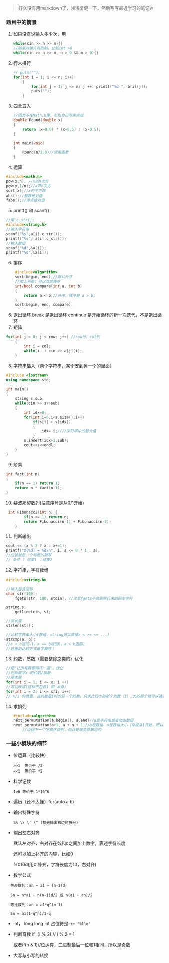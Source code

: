 > 好久没有用markdown了，浅浅复健一下，然后写写最近学习的笔记w  

### 题目中的情景

1. 如果没有说输入多少次，用

   ```c++
   while(cin >> n >> m){}
   //如果对输入有限制，比如int >0
   while(cin >> n >> m, n > 0 && m > 0){}
   ```


2. 行末换行

   ```c++
   // puts("");
   for(int i = 1; i <= n; i++)
       {
           for(int j = 1; j <= m; j ++) printf("%d ", b[i][j]);
           puts("");
       }
   ```

3. 四舍五入

   ```c++
   //因为不在Math.h里，所以自己写来实现
   double Round(double x)
   {
       return (x>0.0) ? (x+0.5) : (x-0.5);
   }
   
   int main(void)
   {
       Round(n/2.0)//调用函数
   }
   ```

4. 运算
  ```c++
  #include<math.h>
  pow(x,n); //x的n次方
  pow(x,1/n);//x开n次方
  sqrt(x);//x的平方根
  abs();//整数绝对值
  fabs();//浮点绝对值
  ```

5. printf() 和 scanf()
  ```c++
  //用 c_str();
  #include<string.h>
  //输入字符串
  scanf("%s",a[i].c_str());
  printf("%s", a[i].c_str());
  //输入数组
  scanf("%d",&a[i]);
  printf("%d",&a[i]);
  ```

6. 排序
```c++
	#include<algorithm>
	sort(begin, end);//默认升序
	//加上判断，可以改成降序
	int/bool compare(int a, int b)
	{
		return a < b;//升序，降序是 a > b; 
	}
	sort(begin, end, compare);
```
6. 退出循环
    break 是退出循环
    continue 是开始循环的新一次迭代，不是退出循环
7. 矩阵
```c++
for(int j = 0; j < row; j++) //row行，col列
    {
        int i = col;
        while(i--) cin >> a[j][i];
    }
```
8. 字符串插入（两个字符串，某个安到另一个的里面）
```c++
#include <iostream>
using namespace std;

int main()
{
    string s,sub;
    while(cin >> s>>sub)
    {
        int idx=0;
        for(int i=0;i<s.size();i++)
            if(s[i] > s[idx])
            {
                idx= i;////字符串中的最大值
            }
        s.insert(idx+1,sub);
        cout<<s<<endl;
    }
}
```
9. 阶乘
```c++
int fact(int n)
{
    if(n == 1) return 1;
    return n * fact(n-1);
}
```
10. 斐波那契数列(注意序号是从0/1开始)
```c++
 int Fibonacci(int n) {
        if(n <= 1) return n;
        return Fibonacci(n-1) + Fibonacci(n-2);
    }
```
11. 判断输出
```c++
cout << (x % 2 ? x : x+=1);
printf("X[%d] = %d\n", i, a <= 0 ? 1 : a);
//应该就是一个判断的简写
// 条件 ? 结果1 ：结果2
```
12. 字符串，字符数组
```c++
#include<string.h>

//输入包含空格
char str[100];
	fgets(str, 100, stdin); //注意fgets不会删除行末的回车字符

string s;
    getline(cin, s);

//求长度
strlen(str)；

//比较字符串大小(数组，string可以直接> < >= <= ...)
strcmp(a, b)；
//a < b返回-1，a == b返回0，a > b返回1
//这里的比较方式是字典序！
```

13. 约数，质数（需要整除之类的）优化

```c++
//把"让所有数都循环一遍"，优化
//判断数字x 的约数/质数
//原本是
for(int i = 1; i <= x; i ++)
//可以改成(这样不包含1 和 本身)
for(int i = 2; i <= x/i; i++)
// x/i 的意思，当约数是i时的另一个约数，只求比较小的那个约数（i）,大的那个就可以通过（x/i）知道，不需要循环到大的那个，所以判断 i <= x/i 就ok,取等号是因为存在两个约数相同的情况
```

14. 求排列

    ```c++
    #include<algorithm>
    next_permutation(a.begin(), a.end)//a是字符串或者动态数组
    next_permutation(a+1, a + n + 1)//a是数组，n是数组大小（存成从1开始，所以a + 1)
        //返回下一个字典序排列，而且是改变原数组的
    ```

### 一些小模块的细节

+ 位运算（比较快）

  ```
  >>1  等价于 /2
  <<1  等价于 *2
  ```

+ 科学记数

  ```
  1e6 等价于 1*10^6
  ```

+ 遍历（还不太懂）for(auto a:b)

+ 输出特殊字符

  ```
  %% \\ \' \" (都是输出右边的符号)
  ```

+ 输出左右对齐

  默认左对齐，右对齐在%和d之间加上数字，表述字符长度

  还可以加上补齐的内容，比如0

  %010d(用0 补齐，字符长度为10，右对齐)
  
+ 数学公式
```
  等差数列：an = a1 + (n-1)d;

  Sn = n*a1 + n(n-1)d/2 或 n(a1 + an)/2

  等比数列：an = a1*q^(n-1)

  Sn = a1(1-q^n)/1-q
```
+ int， long long int
  占位符是```c++ "%lld" ```
  
+ 判断奇数
  if（i % 2)  // i % 2 = 1
  
  或者if(n & 1)//位运算，二进制最后一位和1相同，所以是奇数
  
+ 大写与小写的转换